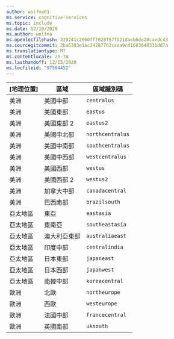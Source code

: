 ```yaml
---
author: wolfma61
ms.service: cognitive-services
ms.topic: include
ms.date: 12/10/2020
ms.author: wolfma
ms.openlocfilehash: 329241c2660ff7828f57fb21daeb6de20caedc43
ms.sourcegitcommit: 2ba6303e1ac24287762caea9cd1603848331dd7a
ms.translationtype: MT
ms.contentlocale: zh-TW
ms.lasthandoff: 12/15/2020
ms.locfileid: "97504452"
---
```

| [地理位置] | 區域 | 區域識別碼 |
| ----- | ----- | ----- |
| 美洲 | 美國中部 | `centralus` |
| 美洲 | 美國東部 | `eastus` |
| 美洲 | 美國東部 2 | `eastus2` |
| 美洲 | 美國中北部 | `northcentralus` |
| 美洲 | 美國中南部 | `southcentralus` |
| 美洲 | 美國中西部 | `westcentralus` |
| 美洲 | 美國西部 | `westus` |
| 美洲 | 美國西部 2 | `westus2` |
| 美洲 | 加拿大中部 | `canadacentral` |
| 美洲 | 巴西南部 | `brazilsouth` |
| 亞太地區 | 東亞 | `eastasia` |
| 亞太地區 | 東南亞 | `southeastasia` |
| 亞太地區 | 澳大利亞東部 | `australiaeast` |
| 亞太地區 | 印度中部 | `centralindia` |
| 亞太地區 | 日本東部 | `japaneast` |
| 亞太地區 | 日本西部 | `japanwest` |
| 亞太地區 | 南韓中部 | `koreacentral` |
| 歐洲 | 北歐 | `northeurope` |
| 歐洲 | 西歐 | `westeurope` |
| 歐洲 | 法國中部 | `francecentral` |
| 歐洲 | 英國南部 | `uksouth` |

